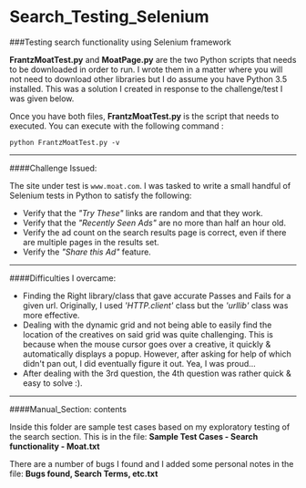 # Search_Testing_Selenium
###Testing search functionality using Selenium framework

**FrantzMoatTest.py** and **MoatPage.py** are the two Python scripts that needs to be downloaded in order to run.  I wrote them in a matter where you will not need to download other libraries but I do assume you have Python 3.5 installed.  This was a solution I created in response to the challenge/test I was given below.

Once you have both files, **FrantzMoatTest.py** is the script that needs to executed.  You can execute with the following command : 
```
python FrantzMoatTest.py -v
```

---

####Challenge Issued:

  The site under test is `www.moat.com`.  I was tasked to write a small handful of Selenium tests in Python to satisfy the following:
* Verify that the _"Try These"_ links are random and that they work.
* Verify that the _"Recently Seen Ads"_ are no more than half an hour old.
* Verify the ad count on the search results page is correct, even if there are multiple pages in the results set.
* Verify the _"Share this Ad"_  feature.

---

####Difficulties I overcame:

* Finding the Right library/class that gave accurate Passes and Fails for a given url.  Originally, I used _'HTTP.client'_ class but the _'urllib'_ class was more effective.
* Dealing with the dynamic grid and not being able to easily find the location of the creatives on said grid was quite challenging. This is because when the mouse cursor goes over a creative, it quickly & automatically displays a popup.  However, after asking for help of which didn't pan out, I did eventually figure it out.  Yea, I was proud...
* After dealing with the 3rd question, the 4th question was rather quick & easy to solve :).

---
####Manual_Section: contents

Inside this folder are sample test cases based on my exploratory testing of the search section.  This is in the file:
**Sample Test Cases - Search functionality - Moat.txt**

There are a number of bugs I found and I added some personal notes in the file:
**Bugs found, Search Terms, etc.txt**